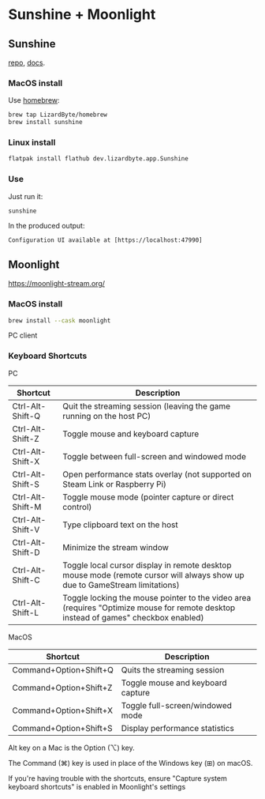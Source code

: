 # Sunshine + Moonlight

## Sunshine

[repo](https://github.com/LizardByte/Sunshine/),
[docs](https://docs.lizardbyte.dev/projects/sunshine/latest/).

### MacOS install

Use [homebrew](https://github.com/LizardByte/homebrew-homebrew):
```sh
brew tap LizardByte/homebrew
brew install sunshine

```

### Linux install

```sh
flatpak install flathub dev.lizardbyte.app.Sunshine
```

### Use

Just run it:
```sh
sunshine
```
In the produced output:
```
Configuration UI available at [https://localhost:47990]
```

## Moonlight

https://moonlight-stream.org/

### MacOS install

```sh
brew install --cask moonlight
```

PC client

### Keyboard Shortcuts

PC

Shortcut|Description
--------|-----------
Ctrl-Alt-Shift-Q|Quit the streaming session (leaving the game running on the host PC)
Ctrl-Alt-Shift-Z|Toggle mouse and keyboard capture
Ctrl-Alt-Shift-X|Toggle between full-screen and windowed mode
Ctrl-Alt-Shift-S|Open performance stats overlay (not supported on Steam Link or Raspberry Pi)
Ctrl-Alt-Shift-M|Toggle mouse mode (pointer capture or direct control)
Ctrl-Alt-Shift-V|Type clipboard text on the host
Ctrl-Alt-Shift-D|Minimize the stream window
Ctrl-Alt-Shift-C|Toggle local cursor display in remote desktop mouse mode (remote cursor will always show up due to GameStream limitations)
Ctrl-Alt-Shift-L|Toggle locking the mouse pointer to the video area (requires "Optimize mouse for remote desktop instead of games" checkbox enabled)

MacOS

Shortcut|Description
--------|-----------
Command+Option+Shift+Q|Quits the streaming session
Command+Option+Shift+Z|Toggle mouse and keyboard capture
Command+Option+Shift+X|Toggle full-screen/windowed mode
Command+Option+Shift+S|Display performance statistics

Alt key on a Mac is the Option (⌥) key.

The Command (⌘) key is used in place of the Windows key (⊞) on macOS.

If you're having trouble with the shortcuts, ensure "Capture system keyboard shortcuts" is enabled in Moonlight's settings
